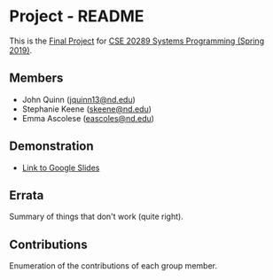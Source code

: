 # Project - README

This is the [Final Project] for [CSE 20289 Systems Programming (Spring 2019)].

## Members

- John Quinn (jquinn13@nd.edu)
- Stephanie Keene (skeene@nd.edu)
- Emma Ascolese (eascoles@nd.edu)

## Demonstration

- [Link to Google Slides]()

## Errata

Summary of things that don't work (quite right).

## Contributions

Enumeration of the contributions of each group member.




[Final Project]: https://www3.nd.edu/~pbui/teaching/cse.20289.sp19/project.html
[CSE 20289 Systems Programming (Spring 2019)]: https://www3.nd.edu/~pbui/teaching/cse.20289.sp19/
